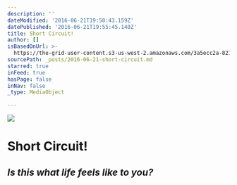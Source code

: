 ```yaml
---
description: ''
dateModified: '2016-06-21T19:50:43.159Z'
datePublished: '2016-06-21T19:55:45.140Z'
title: Short Circuit!
author: []
isBasedOnUrl: >-
  https://the-grid-user-content.s3-us-west-2.amazonaws.com/3a5ecc2a-821a-49bc-a5c6-14c1ccd64254.jpg
sourcePath: _posts/2016-06-21-short-circuit.md
starred: true
inFeed: true
hasPage: false
inNav: false
_type: MediaObject

---
```

![](https://imgflo.herokuapp.com/graph/vahj1ThiexotieMo/be45156f8b2c9b96fa3dd4a511f9f91e/croprotate.jpg?cropheight=988&cropwidth=1495&degrees=0&input=https%3A%2F%2Fthe-grid-user-content.s3-us-west-2.amazonaws.com%2F3a5ecc2a-821a-49bc-a5c6-14c1ccd64254.jpg&x=0&y=0)

# Short Circuit!

## _Is this what life feels like to you?_